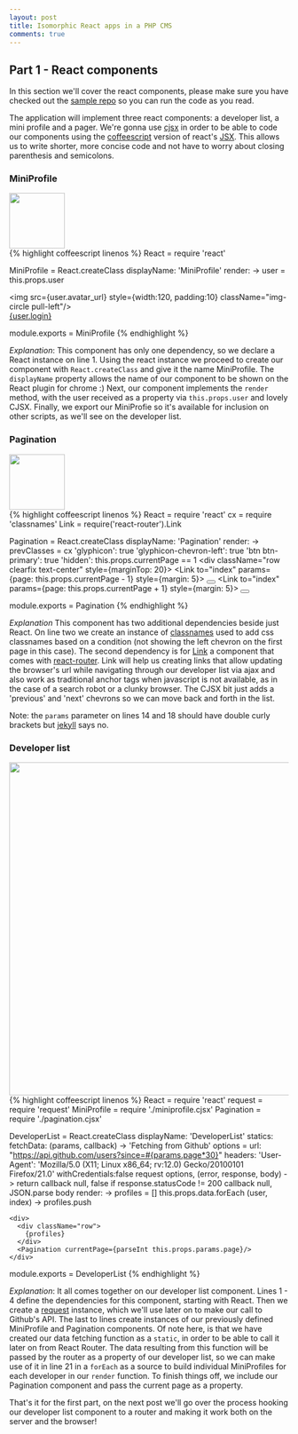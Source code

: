 ```yaml
---
layout: post
title: Isomorphic React apps in a PHP CMS
comments: true
---
```


## Part 1 - React components

In this section we'll cover the react components, please make sure you have checked out the [sample repo](https://github.com/ericescalante/isomorphic-post-code) so you can run the code as you read.

The application will implement three react components: a developer list, a mini profile and a pager. We're gonna use [cjsx](https://github.com/jsdf/coffee-react) in order to be able to code our components using the [coffeescript](http://coffeescript.org/) version of react's [JSX](https://facebook.github.io/react/docs/jsx-in-depth.html). This allows us to write shorter, more concise code and not have to worry about closing parenthesis and semicolons. 

### MiniProfile
<div class="profiles">
  <image src="/public/miniprofile.png" style="width:100px;"/>
</div> 
{% highlight coffeescript linenos %}
React = require 'react'

MiniProfile = React.createClass
  displayName: 'MiniProfile'
  render: ->
    user = this.props.user
    <div className="pull-left">
      <img src={user.avatar_url} style={width:120, padding:10} className="img-circle pull-left"/>
      <div className="text-center">
        <a href={user.html_url} target="_blank"><span className="label label-info">{user.login}</span></a>
      </div>
    </div>

module.exports = MiniProfile
{% endhighlight %}

*Explanation*: This component has only one dependency, so we declare a React instance on line 1. Using the react instance we proceed to create our component with `React.createClass` and give it the name MiniProfile. The `displayName` property allows the name of our component to be shown on the React plugin for chrome :)
Next, our component implements the `render` method, with the user received as a property via `this.props.user` and lovely CJSX. 
Finally, we export our MiniProfie so it's available for inclusion on other scripts, as we'll see on the developer list.

### Pagination
<div class="profiles">
  <image src="/public/pagination.png" style="width:100px;"/>
</div> 
{% highlight coffeescript linenos %}
React = require 'react'
cx = require 'classnames'
Link = require('react-router').Link

Pagination = React.createClass
  displayName: 'Pagination'
  render: ->
    prevClasses = cx
      'glyphicon': true
      'glyphicon-chevron-left': true
      'btn btn-primary': true
      'hidden': this.props.currentPage == 1
    <div className="row clearfix text-center" style={marginTop: 20}>
      <Link to="index" params={page: this.props.currentPage - 1} style={margin: 5}>
        <button className={prevClasses}>
        </button>
      </Link>
      <Link to="index" params={page: this.props.currentPage + 1} style={margin: 5}>
        <button className="glyphicon glyphicon-chevron-right btn btn-primary">
        </button>
      </Link>
    </div>

module.exports = Pagination
{% endhighlight %}

*Explanation* This component has two additional dependencies beside just React. On line two we create an instance of [classnames](https://www.npmjs.com/package/classnames) used to add css classnames based on a condition (not showing the left chevron on the first page in this case). The second dependency is for [Link](http://rackt.github.io/react-router/#Link) a component that comes with [react-router](https://github.com/rackt/react-router). Link will help us creating links that allow updating the browser's url while navigating through our developer list via ajax and also work as traditional anchor tags when javascript is not available, as in the case of a search robot or a clunky browser. The CJSX bit just adds a 'previous' and 'next' chevrons so we can move back and forth in the list.

Note: the `params` parameter on lines 14 and 18 should have double curly brackets but [jekyll](http://jekyllrb.com/) says no. 

### Developer list
<div class="profiles">
  <image src="/public/developerlist.png" style="width:600px;"/>
</div> 
{% highlight coffeescript linenos %}
React = require 'react'
request = require 'request'
MiniProfile = require './miniprofile.cjsx'
Pagination = require './pagination.cjsx'

DeveloperList = React.createClass
  displayName: 'DeveloperList'
  statics:
    fetchData: (params, callback) ->
      'Fetching from Github'
      options =
        url: "https://api.github.com/users?since=#{params.page*30}"
        headers:
          'User-Agent': 'Mozilla/5.0 (X11; Linux x86_64; rv:12.0) Gecko/20100101 Firefox/21.0'
        withCredentials:false
      request options, (error, response, body) ->
        return callback null, false if response.statusCode != 200
        callback null, JSON.parse body
  render: ->
    profiles = []
    this.props.data.forEach (user, index) ->
      profiles.push <MiniProfile key={index} user={user}/>

    <div>
      <div className="row">
        {profiles}
      </div>
      <Pagination currentPage={parseInt this.props.params.page}/>
    </div>

module.exports = DeveloperList
{% endhighlight %}

*Explanation*: It all comes together on our developer list component. Lines 1 - 4 define the dependencies for this component, starting with React. Then we create a [request](https://www.npmjs.com/package/request) instance, which we'll use later on to make our call to Github's API. The last to lines create instances of our previously defined MiniProfile and Pagination components.
Of note here, is that we have created our data fetching function as a `static`, in order to be able to call it later on from React Router. The data resulting from this function will be passed by the router as a property of our developer list, so we can make use of it in line 21 in a `forEach` as a source to build individual MiniProfiles for each developer in our `render` function. To finish things off, we include our Pagination component and pass the current page as a property.


That's it for the first part, on the next post we'll go over the process hooking our developer list component to a router and making it work both on the server and the browser!
